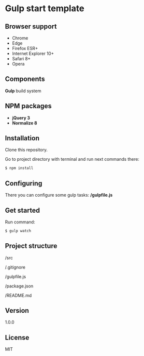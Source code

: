 # Gulp start template

## Browser support

- Chrome
- Edge
- Firefox ESR+
- Internet Explorer 10+
- Safari 8+
- Opera


## Components
**Gulp** build system

## NPM packages

* **jQuery 3**
* **Normalize 8**


## Installation

Clone this repository.

Go to project directory with terminal and run next commands there:
```sh
$ npm install
```

## Configuring
There you can configure some gulp tasks:
**/gulpfile.js**

## Get started
Run command:
```sh
$ gulp watch
```

## Project structure
/src

/.gitignore

/gulpfile.js

/package.json

/README.md

## Version
1.0.0

## License

MIT
